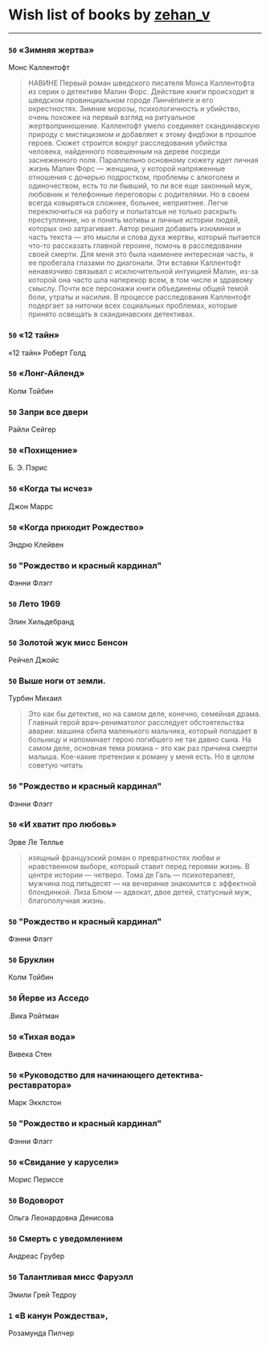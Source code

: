 # Wish list of books by [zehan_v](http://vk.com/id174598622)
---

### `50` «Зимняя жертва»
Монс Каллентофт
> НАВИНЕ
> Первый роман шведского писателя Монса Каллентофта из серии о детективе Малин Форс. Действие книги происходит в шведском провинциальном городе Линчёпинге и его окрестностях. Зимние морозы, психологичность и убийство, очень похожее на первый взгляд на ритуальное жертвоприношение.
> Каллентофт умело соединяет скандинавскую природу с мистицизмом и добавляет к этому фидбэки в прошлое героев. Сюжет строится вокруг расследования убийства человека, найденного повешенным на дереве посреди заснеженного поля. Параллельно основному сюжету идет личная жизнь Малин Форс — женщина, у которой напряженные отношения с дочерью подростком, проблемы с алкоголем и одиночеством, есть то ли бывший, то ли все еще законный муж, любовник и телефонные переговоры с родителями. Но в своем всегда ковыряться сложнее, больнее, неприятнее. Легче переключиться на работу и попытатсья не только раскрыть преступление, но и понять мотивы и личные истории людей, которых оно затрагивает.
> Автор решил добавить изюминки и часть текста — это мысли и слова духа жертвы, который пытается что-то рассказать главной героине, помочь в расследовании своей смерти. Для меня это была наименее интересная часть, я ее пробегала глазами по диагонали. Эти вставки Каллентофт ненавязчиво связывал с исключительной интуицией Малин, из-за которой она часто шла наперекор всем, в том числе и здравому смыслу. Почти все персонажи книги объединены общей темой боли, утраты и насилия.
> В процессе расследования Каллентофт подергает за ниточки всех социальных проблемах, которые принято освещать в скандинавских детективах.

### `50` «12 тайн»
«12 тайн» Роберт Голд

### `50` «Лонг-Айленд»
Колм Тойбин

### `50` Запри все двери
Райли Сейгер

### `50` «Похищение»
Б. Э. Пэрис

### `50` «Когда ты исчез»
Джон Маррс

### `50` «Когда приходит Рождество»
Эндрю Клейвен

### `50` "Рождество и красный кардинал"
Фэнни Флэгг

### `50` Лето 1969
Элин Хильдебранд

### `50` Золотой жук мисс Бенсон
Рейчел Джойс

### `50` Выше ноги от земли.
Турбин Михаил
> Это как бы детектив, но на самом деле, конечно, семейная драма. Главный герой врач-рениматолог расследует обстоятельства аварии: машина сбила маленького мальчика, который попадает в больницу и напоминает герою погибшего не так давно сына. На самом деле, основная тема романа – это как раз причина смерти малыша. Кое-какие претензии к роману у меня есть. Но в целом советую читать

### `50` "Рождество и красный кардинал"
Фэнни Флэгг

### `50` «И хватит про любовь»
Эрве Ле Теллье
> изящный французский роман о превратностях любви и нравственном выборе, который ставит перед героями жизнь. В центре истории — четверо. Тома́ де Галь — психотерапевт, мужчина под пятьдесят — на вечеринке знакомится с эффектной блондинкой. Лиза Блюм — адвокат, двое детей, статусный муж, благополучная жизнь.

### `50` "Рождество и красный кардинал"
Фэнни Флэгг

### `50` Бруклин
Колм Тойбин

### `50` Йерве из Асседо
.Вика Ройтман

### `50` «Тихая вода»
Вивека Стен

### `50` «Руководство для начинающего детектива-реставратора»
Марк Экклстон

### `50` "Рождество и красный кардинал"
Фэнни Флэгг

### `50` «Свидание у карусели»
Морис Периссе

### `50` Водоворот
Ольга Леонардовна Денисова

### `50` Смерть с уведомлением
Андреас Грубер

### `50` Талантливая мисс Фаруэлл
Эмили Грей Тедроу

### `1` «В канун Рождества»,
Розамунда Пилчер

